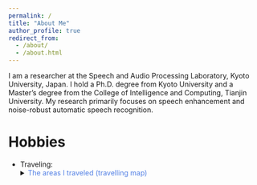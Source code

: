 ```yaml
---
permalink: /
title: "About Me"
author_profile: true
redirect_from: 
  - /about/
  - /about.html
---
```


I am a researcher at the Speech and Audio Processing Laboratory, Kyoto University, Japan. I hold a Ph.D. degree from Kyoto University and a Master’s degree from the College of Intelligence and Computing, Tianjin University. My research primarily focuses on speech enhancement and noise-robust automatic speech recognition.




Hobbies
======
* Traveling:
   <td>
    <details> 
      <summary><span style="color: #5481E5; cursor: pointer;">The areas I traveled (travelling map)</span></summary>
        <div style="margin-top:40px;"></div>
        <iframe src="https://www.google.com/maps/d/embed?mid=1lvQnC_MLw7w4fRvmKIQvQA4XoSv5ClY&hl=en&ehbc=2E312F" width="640" height="480"></iframe>
        <div style="margin-top:40px;"></div>
    </details>  
  </td>







<div id="hidden-container" style="display: none;">
  <script type='text/javascript' id='clustrmaps' src='//cdn.clustrmaps.com/map_v2.js?cl=ffffff&w=a&t=n&d=mWphCyX22pe_P6KJ9gE87HPH3R3G0Mw9GPb6-s3jzU4&co=2d78ad&cmo=3acc3a&cmn=ff5353&ct=ffffff'></script>
</div>

